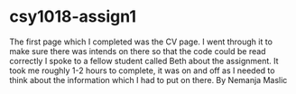 # csy1018-assign1
The first page which I completed was the CV page.
I went through it to make sure there was intends on there so that the code could be read correctly
I spoke to a fellow student called Beth about the assignment.
It took me roughly 1-2 hours to complete, it was on and off as I needed to think about the information
which I had to put on there.
By Nemanja Maslic